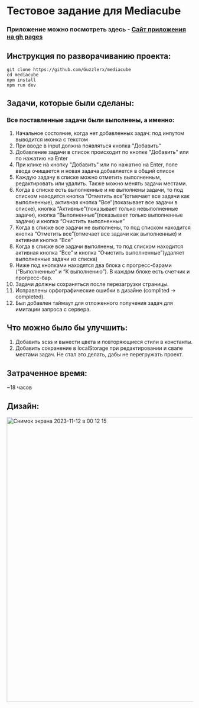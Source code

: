 # Тестовое задание для Mediacube

### Приложение можно посмотреть здесь - [Сайт приложения на gh pages](https://guzzlerx.github.io/mediacube/)<br/>

## Инструкция по разворачиванию проекта:
`git clone https://github.com/Guzzlerx/mediacube`  
`cd mediacube`  
`npm install`  
`npm run dev`  

## Задачи, которые были сделаны:

### Все поставленные задачи были выполнены, а именно:

1. Начальное состояние, когда нет добавленных задач: под инпутом выводится иконка с текстом
2. При вводе в input должна появляться кнопка "Добавить"
3. Добавление задачи в список происходит по кнопке "Добавить" или по нажатию
на Enter
4. При клике на кнопку "Добавить" или по нажатию на Enter, поле ввода очищается
и новая задача добавляется в общий список
5. Каждую задачу в списке можно отметить выполненным, редактировать или
удалить. Также можно менять задачи местами.
6. Когда в списке есть выполненные и не выполнены задачи, то под списком
находится кнопка “Отметить все”(отмечает все задачи как выполненные), активная кнопка “Все”(показывает все задачи в списке), кнопка “Активные”(показывает только невыполненные задачи), кнопка “Выполненные”(показывает только выполненные задачи) и кнопка “Очистить выполненные”
7. Когда в списке все задачи не выполнены, то под списком находится кнопка “Отметить все”(отмечает все задачи как выполненные) и активная кнопка “Все”
8. Когда в списке все задачи выполнены, то под списком находится активная кнопка “Все” и кнопка “Очистить выполненные”(удаляет выполненные задачи из списка)
9. Ниже под кнопками находятся два блока с прогресс-барами (“Выполненные” и “К выполнению”). В каждом блоке есть счетчик и прогресс-бар.
10. Задачи должны сохраняться после перезагрузки страницы.
11. Исправлены орфографические ошибки в дизайне (complited -> completed).
12. Был добавлен таймаут для отложенного получения задач для имитации запроса с сервера.

## Что можно было бы улучшить:

1. Добавить scss и вынести цвета и повторяющиеся стили в константы.
2. Добавить сохранение в localStorage при редактировании и свапе местами задач. Не стал это делать, дабы не перегружать проект.

## Затраченное время:
~18 часов

## Дизайн:

<img width="770" alt="Снимок экрана 2023-11-12 в 00 12 15" src="https://github.com/Guzzlerx/mediacube/assets/92124996/c52d14bd-e503-4005-acbd-8ed6904ea196">
